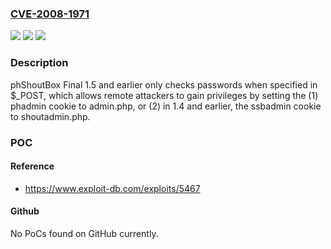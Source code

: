 ### [CVE-2008-1971](https://cve.mitre.org/cgi-bin/cvename.cgi?name=CVE-2008-1971)
![](https://img.shields.io/static/v1?label=Product&message=n%2Fa&color=blue)
![](https://img.shields.io/static/v1?label=Version&message=n%2Fa&color=blue)
![](https://img.shields.io/static/v1?label=Vulnerability&message=n%2Fa&color=brighgreen)

### Description

phShoutBox Final 1.5 and earlier only checks passwords when specified in $_POST, which allows remote attackers to gain privileges by setting the (1) phadmin cookie to admin.php, or (2) in 1.4 and earlier, the ssbadmin cookie to shoutadmin.php.

### POC

#### Reference
- https://www.exploit-db.com/exploits/5467

#### Github
No PoCs found on GitHub currently.

